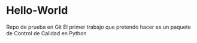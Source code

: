 # Hello-World
Repo de prueba en Git
El primer trabajo que pretendo hacer es un paquete de Control de Calidad en Python
